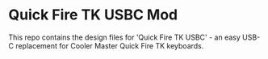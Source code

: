 # Quick Fire TK USBC Mod
This repo contains the design files for 'Quick Fire TK USBC' - an easy USB-C replacement for Cooler Master Quick Fire TK keyboards.
